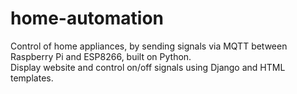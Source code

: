 # home-automation

Control of home appliances, by sending signals via MQTT between Raspberry Pi and ESP8266, built on Python.
<br>
Display website and control on/off signals using Django and HTML templates.
